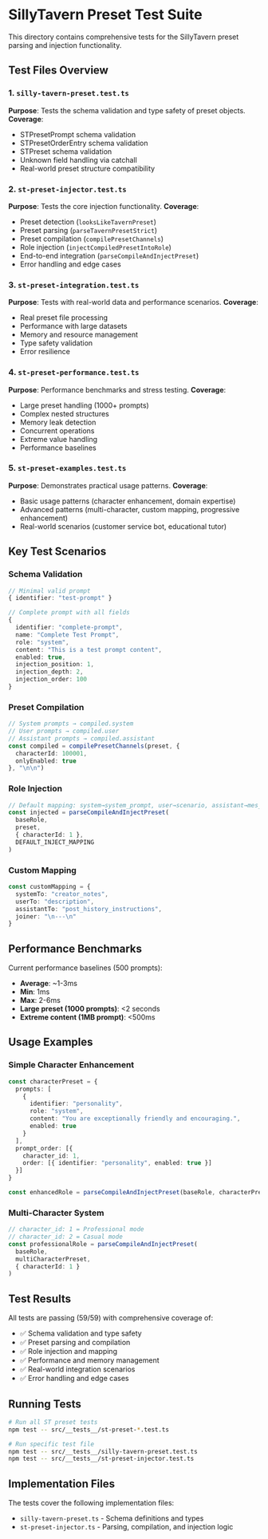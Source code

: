 # SillyTavern Preset Test Suite

This directory contains comprehensive tests for the SillyTavern preset parsing and injection functionality.

## Test Files Overview

### 1. `silly-tavern-preset.test.ts`
**Purpose**: Tests the schema validation and type safety of preset objects.
**Coverage**:
- STPresetPrompt schema validation
- STPresetOrderEntry schema validation
- STPreset schema validation
- Unknown field handling via catchall
- Real-world preset structure compatibility

### 2. `st-preset-injector.test.ts`
**Purpose**: Tests the core injection functionality.
**Coverage**:
- Preset detection (`looksLikeTavernPreset`)
- Preset parsing (`parseTavernPresetStrict`)
- Preset compilation (`compilePresetChannels`)
- Role injection (`injectCompiledPresetIntoRole`)
- End-to-end integration (`parseCompileAndInjectPreset`)
- Error handling and edge cases

### 3. `st-preset-integration.test.ts`
**Purpose**: Tests with real-world data and performance scenarios.
**Coverage**:
- Real preset file processing
- Performance with large datasets
- Memory and resource management
- Type safety validation
- Error resilience

### 4. `st-preset-performance.test.ts`
**Purpose**: Performance benchmarks and stress testing.
**Coverage**:
- Large preset handling (1000+ prompts)
- Complex nested structures
- Memory leak detection
- Concurrent operations
- Extreme value handling
- Performance baselines

### 5. `st-preset-examples.test.ts`
**Purpose**: Demonstrates practical usage patterns.
**Coverage**:
- Basic usage patterns (character enhancement, domain expertise)
- Advanced patterns (multi-character, custom mapping, progressive enhancement)
- Real-world scenarios (customer service bot, educational tutor)

## Key Test Scenarios

### Schema Validation
```typescript
// Minimal valid prompt
{ identifier: "test-prompt" }

// Complete prompt with all fields
{
  identifier: "complete-prompt",
  name: "Complete Test Prompt",
  role: "system",
  content: "This is a test prompt content",
  enabled: true,
  injection_position: 1,
  injection_depth: 2,
  injection_order: 100
}
```

### Preset Compilation
```typescript
// System prompts → compiled.system
// User prompts → compiled.user
// Assistant prompts → compiled.assistant
const compiled = compilePresetChannels(preset, {
  characterId: 100001,
  onlyEnabled: true
}, "\n\n")
```

### Role Injection
```typescript
// Default mapping: system→system_prompt, user→scenario, assistant→mes_example
const injected = parseCompileAndInjectPreset(
  baseRole,
  preset,
  { characterId: 1 },
  DEFAULT_INJECT_MAPPING
)
```

### Custom Mapping
```typescript
const customMapping = {
  systemTo: "creator_notes",
  userTo: "description",
  assistantTo: "post_history_instructions",
  joiner: "\n---\n"
}
```

## Performance Benchmarks

Current performance baselines (500 prompts):
- **Average**: ~1-3ms
- **Min**: 1ms
- **Max**: 2-6ms
- **Large preset (1000 prompts)**: <2 seconds
- **Extreme content (1MB prompt)**: <500ms

## Usage Examples

### Simple Character Enhancement
```typescript
const characterPreset = {
  prompts: [
    {
      identifier: "personality",
      role: "system",
      content: "You are exceptionally friendly and encouraging.",
      enabled: true
    }
  ],
  prompt_order: [{
    character_id: 1,
    order: [{ identifier: "personality", enabled: true }]
  }]
}

const enhancedRole = parseCompileAndInjectPreset(baseRole, characterPreset)
```

### Multi-Character System
```typescript
// character_id: 1 = Professional mode
// character_id: 2 = Casual mode
const professionalRole = parseCompileAndInjectPreset(
  baseRole,
  multiCharacterPreset,
  { characterId: 1 }
)
```

## Test Results

All tests are passing (59/59) with comprehensive coverage of:
- ✅ Schema validation and type safety
- ✅ Preset parsing and compilation
- ✅ Role injection and mapping
- ✅ Performance and memory management
- ✅ Real-world integration scenarios
- ✅ Error handling and edge cases

## Running Tests

```bash
# Run all ST preset tests
npm test -- src/__tests__/st-preset-*.test.ts

# Run specific test file
npm test -- src/__tests__/silly-tavern-preset.test.ts
npm test -- src/__tests__/st-preset-injector.test.ts
```

## Implementation Files

The tests cover the following implementation files:
- `silly-tavern-preset.ts` - Schema definitions and types
- `st-preset-injector.ts` - Parsing, compilation, and injection logic